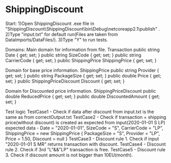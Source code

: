 # ShippingDiscount
Start:
1)Open ShippingDiscount .exe file in "ShippingDiscount\ShippingDiscount\bin\Debug\netcoreapp2.1\publish" .
2)Type "input.txt" for default run(Files are taken from DataImports/DataFiles/).
3)Type "Y" to run tests.

Domains:
Main domain for information from file.
Transaction
        public string Date { get; set; }
        public string SizeCode { get; set; }
        public string CarrierCode { get; set; }
        public ShippingPrice ShippingPrice { get; set; }
        
Domain for base price information.
ShippingPrice
        public string Provider { get; set; }
        public string PackageSize { get; set; }
        public double Price { get; set; }
        public ShippingPriceDiscount Discount { get; set; }
        
Domain for Discounted price information.
ShippingPriceDiscount
        public double ReducedPrice { get; set; }
        public double DiscountedAmount { get; set; }


Test logic
TestCase1 - Check if data after discount from input.txt is the same as from correctOutput.txt
TestCase2 - Check if transaction + shipping price(without discount) is created as expected from input(2020-01-01 S LP)
expected data - Date = "2020-01-01",
                SizeCode = "S",
                CarrierCode = "LP",
                ShippingPrice = new ShippingPrice
                {
                    PackageSize = "S",
                    Provider = "LP",
                    Price = 1.50,
                    Discount = null
                }
TestCase3 - Discount rule 1. Check if input "2020-01-01 S MR" returns transaction with discount.
TestCase4 - Discount rule 2. Check if 3rd "L"&&"LP" transaction is free.
TestCase5 - Discount rule 3. Check if discount amount is not bigger than 10EU(month).
